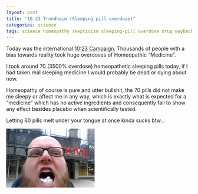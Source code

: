 ```yaml
---
layout: post
title: "10:23 Trondheim (Sleeping pill overdose)"
categories: science
tags: science homeopathy skepticism sleeping-pill overdose drug waybackmachine
---
```


Today was the international [10:23 Campaign](https://en.wikipedia.org/wiki/10:23_Campaign). Thousands of people with a bias towards reality took huge overdoses of Homeopathic “Medicine”.

I took around 70 (3500% overdose) homeopathetic sleeping pills today, if I had taken real sleeping medicine I would probably be dead or dying about now.

Homeopathy of course is pure and utter bullshit, the 70 pills did not make me sleepy or affect me in any way, which is exactly what is expected for a “medicine” which has no active ingredients and consequently fail to show any effect besides placebo when scientifically tested.

Letting 60 pills melt under your tongue at once kinda sucks btw...

![Homeopathy sleeping pill overdose](/images/2011-sleeping-pills.jpg)

